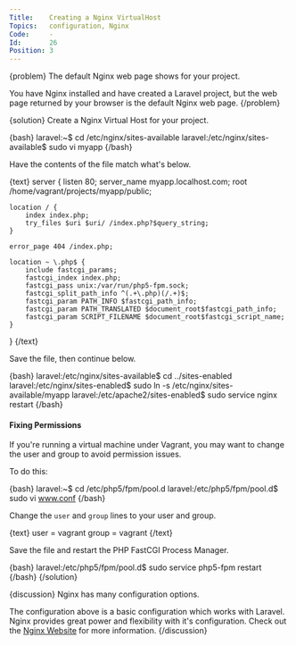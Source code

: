 ```yaml
---
Title:    Creating a Nginx VirtualHost
Topics:   configuration, Nginx
Code:     -
Id:       26
Position: 3
---
```


{problem}
The default Nginx web page shows for your project.

You have Nginx installed and have created a Laravel project, but the web page returned by your browser is the default Nginx web page.
{/problem}

{solution}
Create a Nginx Virtual Host for your project.

{bash}
laravel:~$ cd /etc/nginx/sites-available
laravel:/etc/nginx/sites-available$ sudo vi myapp
{/bash}

Have the contents of the file match what's below.

{text}
server {
    listen 80;
    server_name myapp.localhost.com;
    root /home/vagrant/projects/myapp/public;

    location / {
        index index.php;
        try_files $uri $uri/ /index.php?$query_string;
    }

    error_page 404 /index.php;

    location ~ \.php$ {
        include fastcgi_params;
        fastcgi_index index.php;
        fastcgi_pass unix:/var/run/php5-fpm.sock;
        fastcgi_split_path_info ^(.+\.php)(/.+)$;
        fastcgi_param PATH_INFO $fastcgi_path_info;
        fastcgi_param PATH_TRANSLATED $document_root$fastcgi_path_info;
        fastcgi_param SCRIPT_FILENAME $document_root$fastcgi_script_name;
    }
}
{/text}

Save the file, then continue below.

{bash}
laravel:/etc/nginx/sites-available$ cd ../sites-enabled
laravel:/etc/nginx/sites-enabled$ sudo ln -s /etc/nginx/sites-available/myapp
laravel:/etc/apache2/sites-enabled$ sudo service nginx restart
{/bash}

#### Fixing Permissions

If you're running a virtual machine under Vagrant, you may want to change the user and group to avoid permission issues.

To do this:

{bash}
laravel:~$ cd /etc/php5/fpm/pool.d
laravel:/etc/php5/fpm/pool.d$ sudo vi www.conf
{/bash}

Change the `user` and `group` lines to your user and group.

{text}
user = vagrant
group = vagrant
{/text}

Save the file and restart the PHP FastCGI Process Manager.

{bash}
laravel:/etc/php5/fpm/pool.d$ sudo service php5-fpm restart
{/bash}
{/solution}

{discussion}
Nginx has many configuration options.

The configuration above is a basic configuration which works with Laravel. Nginx provides great power and flexibility with it's configuration. Check out the [Nginx Website](http://wiki.nginx.org/Main) for more information.
{/discussion}
